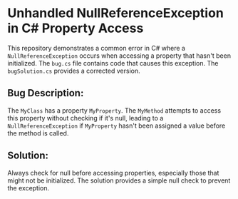 # Unhandled NullReferenceException in C# Property Access

This repository demonstrates a common error in C# where a `NullReferenceException` occurs when accessing a property that hasn't been initialized.  The `bug.cs` file contains code that causes this exception. The `bugSolution.cs` provides a corrected version.

## Bug Description:
The `MyClass` has a property `MyProperty`. The `MyMethod` attempts to access this property without checking if it's null, leading to a `NullReferenceException` if `MyProperty` hasn't been assigned a value before the method is called.

## Solution:
Always check for null before accessing properties, especially those that might not be initialized.  The solution provides a simple null check to prevent the exception.
